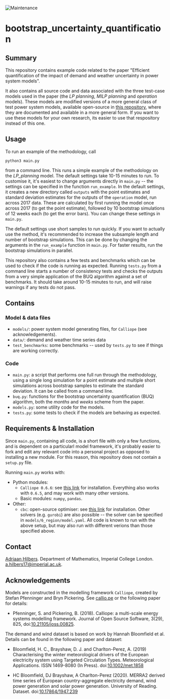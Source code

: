 ![Maintenance](https://img.shields.io/badge/Maintained%3F-no-red.svg)

# bootstrap_uncertainty_quantification

## Summary

This repository contains example code related to the paper "Efficient quantification of the impact of demand and weather uncertainty in power system models".

It also contains all source code and data associated with the three test-case models used in the paper (the *LP planning*, *MILP planning* and *operation* models). These models are modified versions of a more general class of test power system models, available open-source in [this repository](https://github.com/ahilbers/renewable_test_PSMs), where they are documented and available in a more general form. If you want to use these models for your own research, its easier to use that respository instead of this one.





## Usage

To run an example of the methodology, call

```
python3 main.py
```

from a command line. This runs a simple example of the methodology on the *LP_planning* model. The default settings take 10-15 minutes to run. To customise it, it's easiest to change arguments directly in `main.py` -- the settings can be specified in the function `run_example`. In the default settings, it creates a new directory called `outputs` with the point estimates and standard deviation estimates for the outputs of the `operation` model, run across 2017 data. These are calculated by first running the model once across 2017 (to get the point estimate), followed by 10 bootstrap simulations of 12 weeks each (to get the error bars). You can change these settings in `main.py`.

The default settings use short samples to run quickly. If you want to actually use the method, it's recommended to increase the subsample length and number of bootstrap simulations. This can be done by changing the arguments in the `run_example` function in `main.py`. For faster results, run the bootstrap simulations in parallel.

This repository also contains a few tests and benchmarks which can be used to check if the code is running as expected. Running `tests.py` from a command line starts a number of consistency tests and checks the outputs from a very simple application of the BUQ algorithm against a set of benchmarks. It should take around 10-15 minutes to run, and will raise warnings if any tests do not pass. 





## Contains

### Model & data files

- `models/`: power system model generating files, for `Calliope` (see acknowledgements).
- `data/`: demand and weather time series data
- `test_benchmarks`: some benchmarks -- used by `tests.py` to see if things are working correctly.


### Code

- `main.py`: a script that performs one full run through the methodology, using a single long simulation for a point estimate and multiple short simulations across bootstrap samples to estimate the standard deviation. It can be called from a command line.
- `buq.py`: functions for the bootstrap uncertainty quantification (BUQ) algorithm, both the *months* and *weeks* scheme from the paper.
- `models.py`: some utility code for the models.
- `tests.py`: some tests to check if the models are behaving as expected.




## Requirements & Installation

Since `main.py`, containing all code, is a short file with only a few functions, and is dependent on a particularl model framework, it's probably easier to fork and edit any relevant code into a personal project as opposed to installing a new module. For this reason, this repository does not contain a `setup.py` file.

Running `main.py` works with:
- Python modules:
  - `Calliope 0.6.6`:  see [this link](https://calliope.readthedocs.io/en/stable/user/installation.html) for installation. Everything also works with `0.6.5`, and may work with many other versions.
  - Basic modules: `numpy`, `pandas`.
- Other:
  - `cbc`: open-source optimiser: see [this link](https://projects.coin-or.org/Cbc) for installation. Other solvers (e.g. `gurobi`) are also possible -- the solver can be specified in `models/6_region/model.yaml`.
All code is known to run with the above setup, but may also run with different verions than those specified above.





## Contact

[Adriaan Hilbers](https://ahilbers.github.io). Department of Mathematics, Imperial College London. [a.hilbers17@imperial.ac.uk](mailto:a.hilbers17@imperial.ac.uk).




## Acknowledgements

Models are constructed in the modelling framework `Calliope`, created by Stefan Pfenninger and Bryn Pickering. See [callio.pe](https://callio.pe) or the following paper for details:

- Pfenninger, S. and Pickering, B. (2018). Calliope: a multi-scale energy systems modelling framework. Journal of Open Source Software, 3(29), 825, doi:[10.21105/joss.00825](https://doi.org/10.21105/joss.00825).

The demand and wind dataset is based on work by Hannah Bloomfield et al. Details can be found in the following paper and dataset:

- Bloomfield, H. C., Brayshaw, D. J. and Charlton-Perez, A. (2019) Characterising the winter meteorological drivers of the European electricity system using Targeted Circulation Types. Meteorological Applications. ISSN 1469-8080 (In Press). doi:[10.1002/met.1858](https://doi.org/10.1002/met.1858)

- HC Bloomfield, DJ Brayshaw, A Charlton-Perez (2020). MERRA2 derived time series of European country-aggregate electricity demand, wind power generation and solar power generation. University of Reading. Dataset. doi:[10.17864/1947.239](https://doi.org/10.17864/1947.239)
